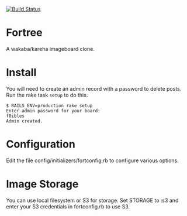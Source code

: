 [![Build Status](https://secure.travis-ci.org/mcfiredrill/forttree.png?branch=master)](http://travis-ci.org/mcfiredrill/forttree)

Fortree
=======

A wakaba/kareha imageboard clone.

Install
=======
You will need to create an admin record with a password to delete posts. Run
the rake task `setup` to do this.

```
$ RAILS_ENV=production rake setup
Enter admin password for your board:
f0ibles
Admin created.
```

Configuration
=============
Edit the file config/initializers/fortconfig.rb to configure various options. 

Image Storage
=============
You can use local filesystem or S3 for storage. Set STORAGE to :s3 and enter your
S3 credentials in fortconfig.rb to use S3.
